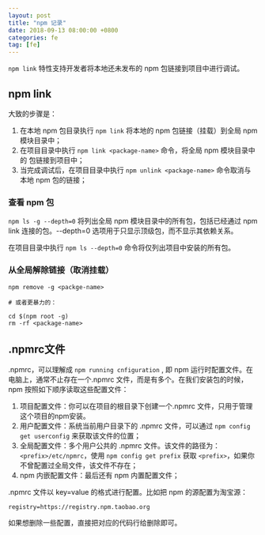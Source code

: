 ```yaml
---
layout: post
title: "npm 记录"
date: 2018-09-13 08:00:00 +0800
categories: fe
tag: [fe]
---
```


`npm link` 特性支持开发者将本地还未发布的 npm 包链接到项目中进行调试。

<!-- more -->

## npm link

大致的步骤是：

1. 在本地 npm 包目录执行 `npm link` 将本地的 npm 包链接（挂载）到全局 npm 模块目录中；
2. 在项目目录中执行 `npm link <package-name>` 命令，将全局 npm 模块目录中的 <package-name> 包链接到项目中；
3. 当完成调试后，在项目目录中执行 `npm unlink <package-name>` 命令取消与本地 npm 包的链接；


### 查看 npm 包

`npm ls -g --depth=0` 将列出全局 npm 模块目录中的所有包，包括已经通过 npm link 连接的包。--depth=0 选项用于只显示顶级包，而不显示其依赖关系。

在项目目录中执行 `npm ls --depth=0` 命令将仅列出项目中安装的所有包。

### 从全局解除链接（取消挂载）

```shell
npm remove -g <packge-name>

# 或者更暴力的：

cd $(npm root -g)
rm -rf <package-name>
```

## .npmrc文件

.npmrc，可以理解成 `npm running cnfiguration` , 即 npm 运行时配置文件。在电脑上，通常不止存在一个.npmrc 文件，而是有多个。在我们安装包的时候，npm 按照如下顺序读取这些配置文件：

1. 项目配置文件：你可以在项目的根目录下创建一个.npmrc 文件，只用于管理这个项目的npm安装。
2. 用户配置文件：系统当前用户目录下的 .npmrc 文件，可以通过 `npm config get userconfig` 来获取该文件的位置；
3. 全局配置文件：多个用户公共的 .npmrc 文件。该文件的路径为：`<prefix>/etc/npmrc`，使用 `npm config get prefix` 获取 `<prefix>`，如果你不曾配置过全局文件，该文件不存在；
4. npm 内嵌配置文件：最后还有 npm 内置配置文件；

 .npmrc 文件以 key=value 的格式进行配置。比如把 npm 的源配置为淘宝源：

```shell
registry=https://registry.npm.taobao.org
```

如果想删除一些配置，直接把对应的代码行给删除即可。
